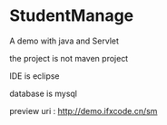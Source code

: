 # StudentManage
A demo with java and Servlet

the project is not maven project 

IDE is eclipse

database is mysql

preview uri : http://demo.ifxcode.cn/sm